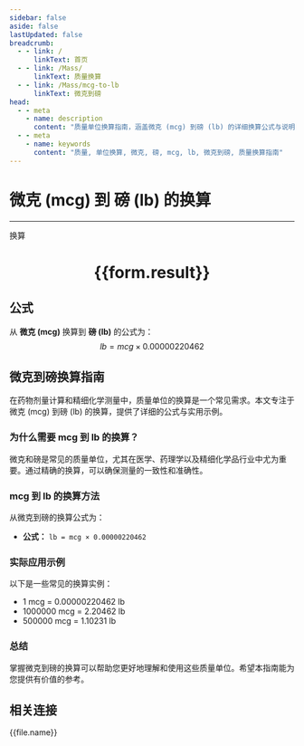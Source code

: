 ```yaml
---
sidebar: false
aside: false
lastUpdated: false
breadcrumb:
  - - link: /
      linkText: 首页
  - - link: /Mass/
      linkText: 质量换算
  - - link: /Mass/mcg-to-lb
      linkText: 微克到磅
head:
  - - meta
    - name: description
      content: "质量单位换算指南，涵盖微克 (mcg) 到磅 (lb) 的详细换算公式与说明。"
  - - meta
    - name: keywords
      content: "质量, 单位换算, 微克, 磅, mcg, lb, 微克到磅, 质量换算指南"
---
```

# 微克 (mcg) 到 磅 (lb) 的换算
---
<script setup>
import { onMounted, reactive, inject, ref } from 'vue'
import { NButton, NForm, NFormItem, NInput, NInputNumber, NSelect, NCard, useMessage,NGrid ,NGi } from 'naive-ui'
import { defineClientComponent } from 'vitepress'
import { Mass } from '../../files';

const convert = inject('convert')

const form = reactive({
  number: null,
  result: '',
})

const convertHandler = () => {
  if (form.number !== null && !isNaN(form.number)) {
    const convertedValue = parseFloat(form.number) * 0.00000220462
    form.result = `${form.number}mcg = ${convertedValue.toFixed(9)}lb`
  } else {
    form.result = '请输入有效的数值。'
  }
}
</script>

<n-form size="large" :model="form">
  <n-form-item label="微克 (mcg)">
    <n-input-number v-model:value="form.number" placeholder="输入微克" style="width: 100%" />
  </n-form-item>
  <n-form-item>
    <n-button type="primary" @click="convertHandler" block>换算</n-button>
  </n-form-item>
</n-form>

<n-card  embedded :bordered="false" hoverable>
  <div  style="text-align:center">
    <h1>{{form.result}}</h1>
  </div>
</n-card>

## 公式

从 **微克 (mcg)** 换算到 **磅 (lb)** 的公式为：
$$ lb = mcg \times 0.00000220462 $$

## 微克到磅换算指南

在药物剂量计算和精细化学测量中，质量单位的换算是一个常见需求。本文专注于微克 (mcg) 到磅 (lb) 的换算，提供了详细的公式与实用示例。

### 为什么需要 mcg 到 lb 的换算？

微克和磅是常见的质量单位，尤其在医学、药理学以及精细化学品行业中尤为重要。通过精确的换算，可以确保测量的一致性和准确性。

### mcg 到 lb 的换算方法

从微克到磅的换算公式为：

- **公式：** `lb = mcg × 0.00000220462`

### 实际应用示例

以下是一些常见的换算实例：

- 1 mcg = 0.00000220462 lb
- 1000000 mcg = 2.20462 lb
- 500000 mcg = 1.10231 lb

### 总结

掌握微克到磅的换算可以帮助您更好地理解和使用这些质量单位。希望本指南能为您提供有价值的参考。

## 相关连接
<n-grid x-gap="12" :cols="4">
  <n-gi v-for="(file, index) in Mass" :key="index">
    <n-button
      text
      tag="a"
      :href="file.path"
      type="primary"
    >
      {{file.name}}
    </n-button>
  </n-gi>
</n-grid>